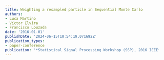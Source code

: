 ```yaml
---
title: Weighting a resampled particle in Sequential Monte Carlo
authors:
- Luca Martino
- Víctor Elvira
- Francisco Louzada
date: '2016-01-01'
publishDate: '2024-06-15T10:54:19.071692Z'
publication_types:
- paper-conference
publication: '*Statistical Signal Processing Workshop (SSP), 2016 IEEE*'
---
```

